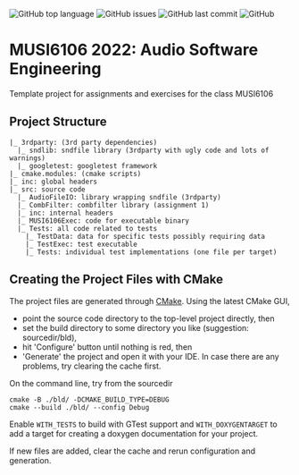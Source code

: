 ![GitHub top language](https://img.shields.io/github/languages/top/alexanderlerch/2022-MUSI6106)
![GitHub issues](https://img.shields.io/github/issues-raw/alexanderlerch/2022-MUSI6106)
![GitHub last commit](https://img.shields.io/github/last-commit/alexanderlerch/2022-MUSI6106)
![GitHub](https://img.shields.io/github/license/alexanderlerch/2022-MUSI6106)

# MUSI6106 2022: Audio Software Engineering
Template project for assignments and exercises for the class MUSI6106

## Project Structure
```console
|_ 3rdparty: (3rd party dependencies)
  |_ sndlib: sndfile library (3rdparty with ugly code and lots of warnings)
  |_ googletest: googletest framework
|_ cmake.modules: (cmake scripts)
|_ inc: global headers
|_ src: source code
  |_ AudioFileIO: library wrapping sndfile (3rdparty)
  |_ CombFilter: combfilter library (assignment 1)
  |_ inc: internal headers
  |_ MUSI6106Exec: code for executable binary
  |_ Tests: all code related to tests
	|_ TestData: data for specific tests possibly requiring data
	|_ TestExec: test executable
	|_ Tests: individual test implementations (one file per target)
```

## Creating the Project Files with CMake
The project files are generated through [CMake](https://www.cmake.org). Using the latest CMake GUI, 
* point the source code directory to the top-level project directly, then 
* set the build directory to some directory you like (suggestion: sourcedir/bld), 
* hit 'Configure' button until nothing is red, then
* 'Generate' the project and open it with your IDE.
In case there are any problems, try clearing the cache first.

On the command line, try from the sourcedir

```console
cmake -B ./bld/ -DCMAKE_BUILD_TYPE=DEBUG
cmake --build ./bld/ --config Debug
```
Enable ```WITH_TESTS``` to build with GTest support and ```WITH_DOXYGENTARGET``` to add a target for creating a doxygen documentation for your project.

If new files are added, clear the cache and rerun configuration and generation.


